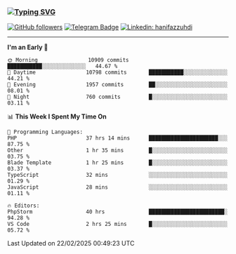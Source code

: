 ### [![Typing SVG](https://readme-typing-svg.herokuapp.com?font=lato&size=22&lines=Hi+There+👋)](https://git.io/typing-svg) 

[![GitHub followers](https://img.shields.io/github/followers/hanifazzuhdi?label=Follow&style=social)](https://github.com/hanifazzuhdi/?tab=follow) 
[![Telegram Badge](https://img.shields.io/badge/-hanif0198-blue?style=social&logo=telegram&link=https://www.t.me/hanif0198/)](https://www.t.me/hanif0198/) 
[![Linkedin: hanifazzuhdi](https://img.shields.io/badge/-hanifazzuhdi-blue?style=flat-square&logo=Linkedin&logoColor=white&link=https://www.linkedin.com/in/hanif-az-zuhdi-69688019b/)](https://www.linkedin.com/in/hanif-az-zuhdi-69688019b/) 

<hr/>

<!--START_SECTION:waka-->
**I'm an Early 🐤** 

```text
🌞 Morning                10909 commits       ███████████░░░░░░░░░░░░░░   44.67 % 
🌆 Daytime                10798 commits       ███████████░░░░░░░░░░░░░░   44.21 % 
🌃 Evening                1957 commits        ██░░░░░░░░░░░░░░░░░░░░░░░   08.01 % 
🌙 Night                  760 commits         █░░░░░░░░░░░░░░░░░░░░░░░░   03.11 % 
```


📊 **This Week I Spent My Time On** 

```text
💬 Programming Languages: 
PHP                      37 hrs 14 mins      ██████████████████████░░░   87.75 % 
Other                    1 hr 35 mins        █░░░░░░░░░░░░░░░░░░░░░░░░   03.75 % 
Blade Template           1 hr 25 mins        █░░░░░░░░░░░░░░░░░░░░░░░░   03.37 % 
TypeScript               32 mins             ░░░░░░░░░░░░░░░░░░░░░░░░░   01.29 % 
JavaScript               28 mins             ░░░░░░░░░░░░░░░░░░░░░░░░░   01.11 % 

🔥 Editors: 
PhpStorm                 40 hrs              ████████████████████████░   94.28 % 
VS Code                  2 hrs 25 mins       █░░░░░░░░░░░░░░░░░░░░░░░░   05.72 % 
```


 Last Updated on 22/02/2025 00:49:23 UTC
<!--END_SECTION:waka-->
